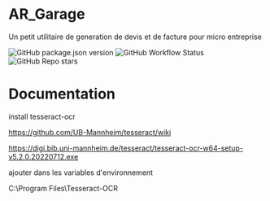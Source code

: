 # AR_Garage
Un petit utilitaire de generation de devis et de facture pour micro entreprise

![GitHub package.json version](https://img.shields.io/github/package-json/v/remyar/AR_Garage)   ![GitHub Workflow Status](https://img.shields.io/github/workflow/status/remyar/AR_Garage/Release%20Application) ![GitHub Repo stars](https://img.shields.io/github/stars/remyar/AR_Garage)

# Documentation
install tesseract-ocr

https://github.com/UB-Mannheim/tesseract/wiki

https://digi.bib.uni-mannheim.de/tesseract/tesseract-ocr-w64-setup-v5.2.0.20220712.exe

ajouter dans les variables d'environnement 

C:\Program Files\Tesseract-OCR